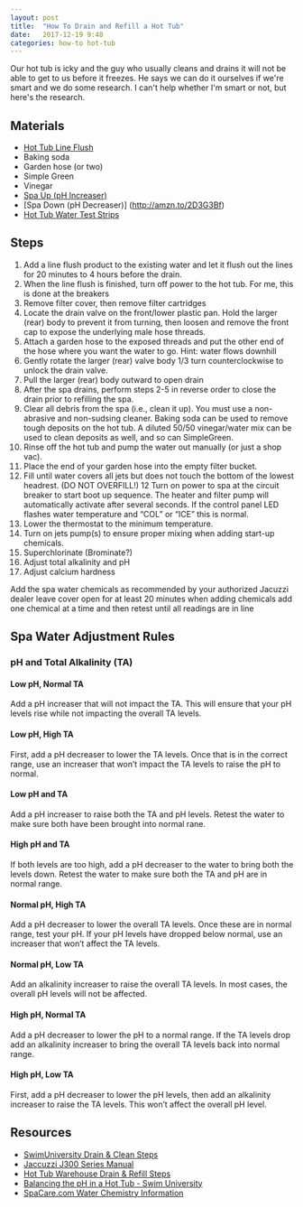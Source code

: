 ```yaml
---
layout: post
title:  "How To Drain and Refill a Hot Tub"
date:   2017-12-19 9:48
categories: how-to hot-tub
---
```

Our hot tub is icky and the guy who usually cleans and drains it will not be able to get to us before it freezes. He says we can do it ourselves if we're smart and we do some research. I can't help whether I'm smart or not, but here's the research.

## Materials ##
* [Hot Tub Line Flush](http://amzn.to/2Bfo9xX)
* Baking soda
* Garden hose (or two)
* Simple Green
* Vinegar
* [Spa Up (pH Increaser)](http://amzn.to/2D7TdNJ)
* [Spa Down (pH Decreaser)] (http://amzn.to/2D3G3Bf)
* [Hot Tub Water Test Strips](http://amzn.to/2CGREF5)

## Steps ##

1. Add a line flush product to the existing water and let it flush out the lines for 20 minutes to 4 hours before the drain.
2. When the line flush is finished, turn off power to the hot tub. For me, this is done at the breakers
9. Remove filter cover, then remove filter cartridges
3. Locate the drain valve on the front/lower plastic pan. Hold the larger (rear) body to prevent it from turning, then loosen and remove the front cap to expose the underlying male hose threads.
4. Attach a garden hose to the exposed threads and put the other end of the hose where you want the water to go. Hint: water flows downhill
5. Gently rotate the larger (rear) valve body 1/3 turn counterclockwise to unlock the drain valve.
6. Pull the larger (rear) body outward to open drain
7. After the spa drains, perform steps 2-5 in reverse order to close the drain prior to refilling the spa.
8. Clear all debris from the spa (i.e., clean it up). You must use a non-abrasive and non-sudsing cleaner. Baking soda can be used to remove tough deposits on the hot tub. A diluted 50/50 vinegar/water mix can be used to clean deposits as well, and so can SimpleGreen. 
9. Rinse off the hot tub and pump the water out manually (or just a shop vac).
10. Place the end of your garden hose into the empty filter bucket.
11. Fill until water covers all jets but does not touch the bottom of the lowest headrest. (DO NOT OVERFILL!)
12 Turn on power to spa at the circuit breaker to start boot up sequence. The heater and filter pump will automatically activate after several seconds. If the control panel LED flashes water temperature and “COL” or “ICE” this is normal. 
13. Lower the thermostat to the minimum temperature.
13. Turn on jets pump(s) to ensure proper mixing when adding start-up chemicals.
14. Superchlorinate (Brominate?)
15. Adjust total alkalinity and pH
16. Adjust calcium hardness

Add the spa water chemicals as recommended by your authorized Jacuzzi dealer
leave cover open for at least 20 minutes when adding chemicals
add one chemical at a time and then retest until all readings are in line

## Spa Water Adjustment Rules ##

### pH and Total Alkalinity (TA) ###

#### Low pH, Normal TA ####
Add a pH increaser that will not impact the TA. This will ensure that your pH levels rise while not impacting the overall TA levels.

#### Low pH, High TA #### 
First, add a pH decreaser to lower the TA levels. Once that is in the correct range, use an increaser that won’t impact the TA levels to raise the pH to normal.

#### Low pH and TA #### 
Add a pH increaser to raise both the TA and pH levels. Retest the water to make sure both have been brought into normal rane.

#### High pH and TA #### 
If both levels are too high, add a pH decreaser to the water to bring both the levels down. Retest the water to make sure both the TA and pH are in normal range.

#### Normal pH, High TA #### 
Add a pH decreaser to lower the overall TA levels. Once these are in normal range, test your pH. If your pH levels have dropped below normal, use an increaser that won’t affect the TA levels.

#### Normal pH, Low TA #### 
Add an alkalinity increaser to raise the overall TA levels. In most cases, the overall pH levels will not be affected.

#### High pH, Normal TA #### 
Add a pH decreaser to lower the pH to a normal range. If the TA levels drop add an alkalinity increaser to bring the overall TA levels back into normal range.

#### High pH, Low TA #### 
First, add a pH decreaser to lower the pH levels, then add an alkalinity increaser to raise the TA levels. This won’t affect the overall pH level. 

## Resources ##
* [SwimUniversity Drain & Clean Steps](https://www.swimuniversity.com/how-to-drain-and-clean-a-hot-tub/)
* [Jaccuzzi J300 Series Manual](https://www.jacuzzi.com/media/3189/j300-led-series_english.pdf)
* [Hot Tub Warehouse Drain & Refill Steps](https://www.hottubwarehouse.com/blog/hot-tub-drain-and-refill)
* [Balancing the pH in a Hot Tub - Swim University](https://www.swimuniversity.com/how-to-balance-the-ph-in-a-hot-tub/)
* [SpaCare.com Water Chemistry Information](https://spacare.com/understandingspaandhottubwaterchemistry.aspx)
